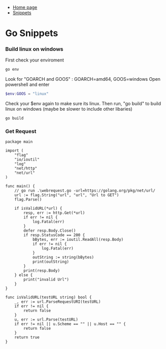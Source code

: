 * [Home page](https://assassinukg.github.io/ac1d)
* [Snippets](https://assassinukg.github.io/ac1d/snippets)

# Go Snippets

### Build linux on windows
First check your enviroment
```powershell
go env
```
Look for "GOARCH and GOOS" : GOARCH=amd64, GOOS=windows
Open powershell and enter
```powershell
$env:GOOS = "linux"
```
Check your $env again to make sure its linux.
Then run, "go build" to build linux on windows (maybe be slower to include other libaries)
```powershell
go build
```

### Get Request
```golang
package main

import (
	"flag"
	"io/ioutil"
	"log"
	"net/http"
	"net/url"
)

func main() {
	// go run .\webrequest.go -url=https://golang.org/pkg/net/url/
	url := flag.String("url", "url", "Url to GET")
	flag.Parse()

	if isValidURL(*url) {
		resp, err := http.Get(*url)
		if err != nil {
			log.Fatal(err)
		}
		defer resp.Body.Close()
		if resp.StatusCode == 200 {
			bBytes, err := ioutil.ReadAll(resp.Body)
			if err != nil {
				log.Fatal(err)
			}
			outString := string(bBytes)
			print(outString)
		}
		print(resp.Body)
	} else {
		print("invalid Url")
	}
}

func isValidURL(testURL string) bool {
	_, err := url.ParseRequestURI(testURL)
	if err != nil {
		return false
	}
	u, err := url.Parse(testURL)
	if err != nil || u.Scheme == "" || u.Host == "" {
		return false
	}
	return true
}
```
